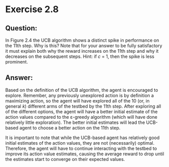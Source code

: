 # Exercise 2.8

## Question:
In Figure 2.4 the UCB algorithm shows a distinct spike in performance on the
11th step. Why is this? Note that for your answer to be fully satisfactory it
must explain both why the reward increases on the 11th step and why it
decreases on the subsequent steps. Hint: if _c_ = 1, then the spike is less
prominent.

## Answer:
Based on the definition of the UCB algorithm, the agent is encouraged to
explore. Remember, any previously unexplored action is by definition a
maximizing action, so the agent will have explored all of the 10 (or, in general
_k_) different arms of the testbed by the 11th step. After exploring all of the different options, the agent will have a better initial estimate of the action values compared to the ε-greedy algorithm (which will have done relatively little exploration). The better initial estimates will lead the UCB-based agent to choose a better action on the 11th step.

It is important to note that while the UCB-based agent has relatively good
initial estimates of the action values, they are not (necessarily) optimal.
Therefore, the agent will have to continue interacting with the testbed to
improve its action value estimates, causing the average reward to drop until the
estimates start to converge on their expected values.
